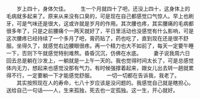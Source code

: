 　　岁上四十，身体欠佳。
　　生一个月就四十了吧，还没上四十，这身体上的毛病就多起来了。原来从来没有口臭的，可是现在自己都感觉口气惊人。早上也刷牙，可是气味还是很大，这或许就是岁月的作用。其次腰也疼，其实腰痛的毛病都很多年了，只是之前腰痛个一两天就好了，平日里活动也没感觉有什么影响，可是这次腰疼已经持续了一个多月了吧，膏药贴了，药也吃了，直到现在还是很不舒服。坐得久了，就感觉右边腰眼很疼。再一个精力也大不如前了，每天一定要午睡一下，否则下午就感觉特别难熬。昏昏沉沉，仿佛在水底。
　　妻子说我周六日回去总是躺在沙发上，一躺就是一上午一天的。我也觉得时间太长了，可是总感觉体内无力，想起来也感觉没那有气力。有时候强撑着起来，跟女儿出去转一趟就累得不行，一定要躺一下才能感觉舒服。
　　一切一切都在告诉我，我老了。
　　其实按照现在人的寿命，七八十岁应该是没问题的。我感觉自己就是瞎担心。送给自己一句话——人，生来孤独，死去也一定孤独。这一生，开心就好。
